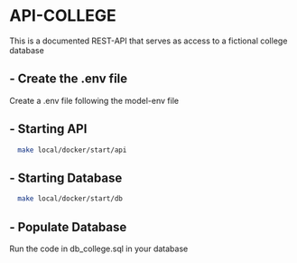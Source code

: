 # API-COLLEGE

This is a documented REST-API that serves as access to a fictional college database

## - Create the .env file

Create a .env file following the model-env file

## - Starting API

```sh
  make local/docker/start/api
```

## - Starting Database

```sh
  make local/docker/start/db
```

## - Populate Database

  Run the code in db_college.sql in your database
